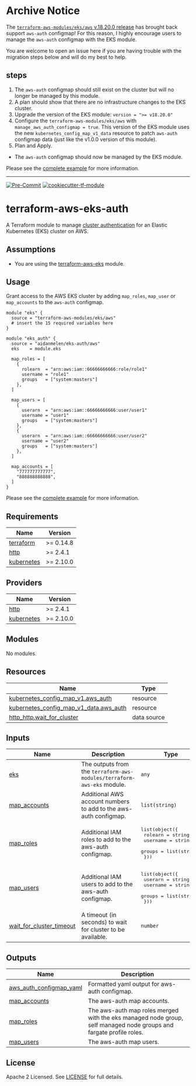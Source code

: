 # Archive Notice

The [`terraform-aws-modules/eks/aws` v.18.20.0 release](https://github.com/terraform-aws-modules/terraform-aws-eks/releases/tag/v18.20.0) has brought back support `aws-auth` configmap! For this reason, I highly encourage users to manage the `aws-auth` configmap with the EKS module.

You are welcome to open an issue here if you are having trouble with the migration steps below and will do my best to help.




## steps


1. The `aws-auth` configmap should still exist on the cluster but will no longer be managed by this module.
2. A plan should show that there are no infrastructure changes to the EKS cluster.
3. Upgrade the version of the EKS module: `version = ">= v18.20.0"`
4. Configure the `terraform-aws-modules/eks/aws` with `manage_aws_auth_configmap = true`. This version of the EKS module uses the new `kubernetes_config_map_v1_data` resource to patch `aws-auth` configmap data (just like the v1.0.0 version of this module).
5. Plan and Apply.
  - The `aws-auth` configmap should now be managed by the EKS module.

Please see the [complete example](https://registry.terraform.io/modules/terraform-aws-modules/eks/aws/latest) for more information.

---

[![Pre-Commit](https://github.com/aidanmelen/terraform-aws-eks-auth/actions/workflows/pre-commit.yaml/badge.svg)](https://github.com/aidanmelen/terraform-aws-eks-auth/actions/workflows/pre-commit.yaml)
[![cookiecutter-tf-module](https://img.shields.io/badge/cookiecutter--tf--module-enabled-brightgreen)](https://github.com/aidanmelen/cookiecutter-tf-module)

# terraform-aws-eks-auth

A Terraform module to manage [cluster authentication](https://docs.aws.amazon.com/eks/latest/userguide/cluster-auth.html) for an Elastic Kubernetes (EKS) cluster on AWS.

## Assumptions

- You are using the [terraform-aws-eks](https://registry.terraform.io/modules/terraform-aws-modules/eks/aws/latest) module.

<!-- BEGINNING OF PRE-COMMIT-TERRAFORM DOCS HOOK -->


## Usage

Grant access to the AWS EKS cluster by adding `map_roles`, `map_user` or `map_accounts` to the `aws-auth` configmap.

```hcl
module "eks" {
  source = "terraform-aws-modules/eks/aws"
  # insert the 15 required variables here
}

module "eks_auth" {
  source = "aidanmelen/eks-auth/aws"
  eks    = module.eks

  map_roles = [
    {
      rolearn  = "arn:aws:iam::66666666666:role/role1"
      username = "role1"
      groups   = ["system:masters"]
    },
  ]

  map_users = [
    {
      userarn  = "arn:aws:iam::66666666666:user/user1"
      username = "user1"
      groups   = ["system:masters"]
    },
    {
      userarn  = "arn:aws:iam::66666666666:user/user2"
      username = "user2"
      groups   = ["system:masters"]
    },
  ]

  map_accounts = [
    "777777777777",
    "888888888888",
  ]
}
```

Please see the [complete example](examples/complete) for more information.

## Requirements

| Name | Version |
|------|---------|
| <a name="requirement_terraform"></a> [terraform](#requirement\_terraform) | >= 0.14.8 |
| <a name="requirement_http"></a> [http](#requirement\_http) | >= 2.4.1 |
| <a name="requirement_kubernetes"></a> [kubernetes](#requirement\_kubernetes) | >= 2.10.0 |

## Providers

| Name | Version |
|------|---------|
| <a name="provider_http"></a> [http](#provider\_http) | >= 2.4.1 |
| <a name="provider_kubernetes"></a> [kubernetes](#provider\_kubernetes) | >= 2.10.0 |

## Modules

No modules.

## Resources

| Name | Type |
|------|------|
| [kubernetes_config_map_v1.aws_auth](https://registry.terraform.io/providers/hashicorp/kubernetes/latest/docs/resources/config_map_v1) | resource |
| [kubernetes_config_map_v1_data.aws_auth](https://registry.terraform.io/providers/hashicorp/kubernetes/latest/docs/resources/config_map_v1_data) | resource |
| [http_http.wait_for_cluster](https://registry.terraform.io/providers/terraform-aws-modules/http/latest/docs/data-sources/http) | data source |

## Inputs

| Name | Description | Type | Default | Required |
|------|-------------|------|---------|:--------:|
| <a name="input_eks"></a> [eks](#input\_eks) | The outputs from the `terraform-aws-modules/terraform-aws-eks` module. | `any` | n/a | yes |
| <a name="input_map_accounts"></a> [map\_accounts](#input\_map\_accounts) | Additional AWS account numbers to add to the aws-auth configmap. | `list(string)` | `[]` | no |
| <a name="input_map_roles"></a> [map\_roles](#input\_map\_roles) | Additional IAM roles to add to the aws-auth configmap. | <pre>list(object({<br>    rolearn  = string<br>    username = string<br>    groups   = list(string)<br>  }))</pre> | `[]` | no |
| <a name="input_map_users"></a> [map\_users](#input\_map\_users) | Additional IAM users to add to the aws-auth configmap. | <pre>list(object({<br>    userarn  = string<br>    username = string<br>    groups   = list(string)<br>  }))</pre> | `[]` | no |
| <a name="input_wait_for_cluster_timeout"></a> [wait\_for\_cluster\_timeout](#input\_wait\_for\_cluster\_timeout) | A timeout (in seconds) to wait for cluster to be available. | `number` | `300` | no |

## Outputs

| Name | Description |
|------|-------------|
| <a name="output_aws_auth_configmap_yaml"></a> [aws\_auth\_configmap\_yaml](#output\_aws\_auth\_configmap\_yaml) | Formatted yaml output for aws-auth configmap. |
| <a name="output_map_accounts"></a> [map\_accounts](#output\_map\_accounts) | The aws-auth map accounts. |
| <a name="output_map_roles"></a> [map\_roles](#output\_map\_roles) | The aws-auth map roles merged with the eks managed node group, self managed node groups and fargate profile roles. |
| <a name="output_map_users"></a> [map\_users](#output\_map\_users) | The aws-auth map users. |
<!-- END OF PRE-COMMIT-TERRAFORM DOCS HOOK -->

## License

Apache 2 Licensed. See [LICENSE](https://github.com/aidanmelen/terraform-aws-eks-auth/tree/master/LICENSE) for full details.
